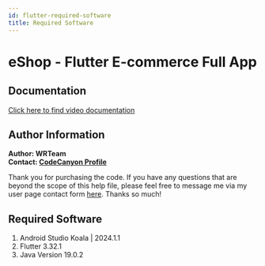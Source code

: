 ```yaml
---
id: flutter-required-software
title: Required Software
---
```

# eShop - Flutter E-commerce Full App

## Documentation
[Click here to find video documentation](https://www.youtube.com/playlist?list=PLUezCa9oyl-mlEvw7_kvHGxsthMlosSE6)

## Author Information
**Author: WRTeam**  
**Contact: [CodeCanyon Profile](https://codecanyon.net/user/wrteam)**

Thank you for purchasing the code. If you have any questions that are beyond the scope of this help file, please feel free to message me via my user page contact form [here](https://codecanyon.net/user/wrteam). Thanks so much! 


## Required Software
1. Android Studio Koala | 2024.1.1
2. Flutter 3.32.1
3. Java Version 19.0.2 

